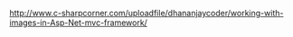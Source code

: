﻿http://www.c-sharpcorner.com/uploadfile/dhananjaycoder/working-with-images-in-Asp-Net-mvc-framework/
